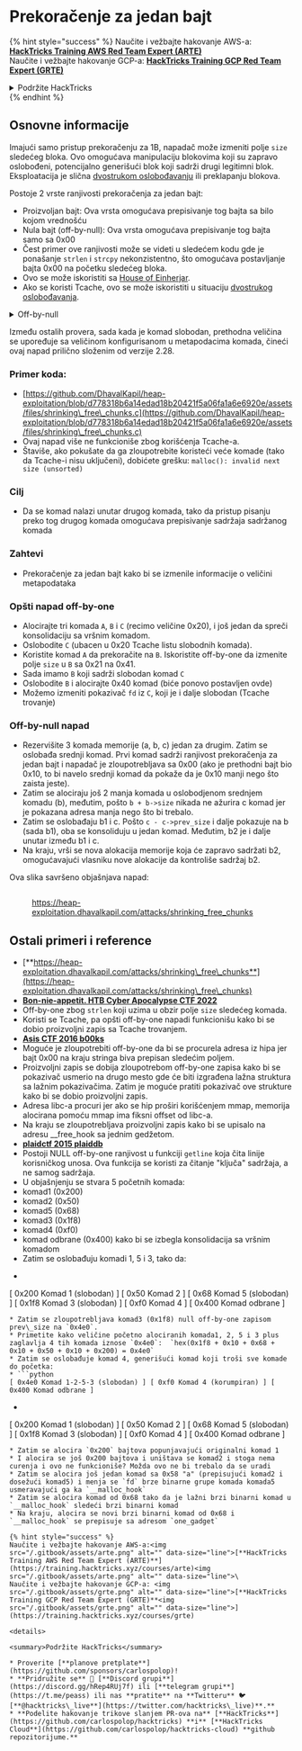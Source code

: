 # Prekoračenje za jedan bajt

{% hint style="success" %}
Naučite i vežbajte hakovanje AWS-a:<img src="/.gitbook/assets/arte.png" alt="" data-size="line">[**HackTricks Training AWS Red Team Expert (ARTE)**](https://training.hacktricks.xyz/courses/arte)<img src="/.gitbook/assets/arte.png" alt="" data-size="line">\
Naučite i vežbajte hakovanje GCP-a: <img src="/.gitbook/assets/grte.png" alt="" data-size="line">[**HackTricks Training GCP Red Team Expert (GRTE)**<img src="/.gitbook/assets/grte.png" alt="" data-size="line">](https://training.hacktricks.xyz/courses/grte)

<details>

<summary>Podržite HackTricks</summary>

* Proverite [**planove pretplate**](https://github.com/sponsors/carlospolop)!
* **Pridružite se** 💬 [**Discord grupi**](https://discord.gg/hRep4RUj7f) ili [**telegram grupi**](https://t.me/peass) ili **pratite** nas na **Twitteru** 🐦 [**@hacktricks\_live**](https://twitter.com/hacktricks\_live)**.**
* **Podelite hakovanje trikova slanjem PR-ova na** [**HackTricks**](https://github.com/carlospolop/hacktricks) i [**HackTricks Cloud**](https://github.com/carlospolop/hacktricks-cloud) github repozitorijume.

</details>
{% endhint %}

## Osnovne informacije

Imajući samo pristup prekoračenju za 1B, napadač može izmeniti polje `size` sledećeg bloka. Ovo omogućava manipulaciju blokovima koji su zapravo oslobođeni, potencijalno generišući blok koji sadrži drugi legitimni blok. Eksploatacija je slična [dvostrukom oslobođavanju](double-free.md) ili preklapanju blokova.

Postoje 2 vrste ranjivosti prekoračenja za jedan bajt:

* Proizvoljan bajt: Ova vrsta omogućava prepisivanje tog bajta sa bilo kojom vrednošću
* Nula bajt (off-by-null): Ova vrsta omogućava prepisivanje tog bajta samo sa 0x00
* Čest primer ove ranjivosti može se videti u sledećem kodu gde je ponašanje `strlen` i `strcpy` nekonzistentno, što omogućava postavljanje bajta 0x00 na početku sledećeg bloka.
* Ovo se može iskoristiti sa [House of Einherjar](house-of-einherjar.md).
* Ako se koristi Tcache, ovo se može iskoristiti u situaciju [dvostrukog oslobođavanja](double-free.md). 

<details>

<summary>Off-by-null</summary>
```c
// From https://ctf-wiki.mahaloz.re/pwn/linux/glibc-heap/off_by_one/
int main(void)
{
char buffer[40]="";
void *chunk1;
chunk1 = malloc(24);
puts("Get Input");
gets(buffer);
if(strlen(buffer)==24)
{
strcpy(chunk1,buffer);
}
return 0;
}
```
</details>

Između ostalih provera, sada kada je komad slobodan, prethodna veličina se upoređuje sa veličinom konfigurisanom u metapodacima komada, čineći ovaj napad prilično složenim od verzije 2.28.

### Primer koda:

* [https://github.com/DhavalKapil/heap-exploitation/blob/d778318b6a14edad18b20421f5a06fa1a6e6920e/assets/files/shrinking\_free\_chunks.c](https://github.com/DhavalKapil/heap-exploitation/blob/d778318b6a14edad18b20421f5a06fa1a6e6920e/assets/files/shrinking\_free\_chunks.c)
* Ovaj napad više ne funkcioniše zbog korišćenja Tcache-a.
* Štaviše, ako pokušate da ga zloupotrebite koristeći veće komade (tako da Tcache-i nisu uključeni), dobićete grešku: `malloc(): invalid next size (unsorted)`

### Cilj

* Da se komad nalazi unutar drugog komada, tako da pristup pisanju preko tog drugog komada omogućava prepisivanje sadržaja sadržanog komada

### Zahtevi

* Prekoračenje za jedan bajt kako bi se izmenile informacije o veličini metapodataka

### Opšti napad off-by-one

* Alocirajte tri komada `A`, `B` i `C` (recimo veličine 0x20), i još jedan da spreči konsolidaciju sa vršnim komadom.
* Oslobodite `C` (ubacen u 0x20 Tcache listu slobodnih komada).
* Koristite komad `A` da prekoračite na `B`. Iskoristite off-by-one da izmenite polje `size` u `B` sa 0x21 na 0x41.
* Sada imamo `B` koji sadrži slobodan komad `C`
* Oslobodite `B` i alocirajte 0x40 komad (biće ponovo postavljen ovde)
* Možemo izmeniti pokazivač `fd` iz `C`, koji je i dalje slobodan (Tcache trovanje)

### Off-by-null napad

* Rezervišite 3 komada memorije (a, b, c) jedan za drugim. Zatim se oslobađa srednji komad. Prvi komad sadrži ranjivost prekoračenja za jedan bajt i napadač je zloupotrebljava sa 0x00 (ako je prethodni bajt bio 0x10, to bi navelo srednji komad da pokaže da je 0x10 manji nego što zaista jeste).
* Zatim se alociraju još 2 manja komada u oslobodjenom srednjem komadu (b), međutim, pošto `b + b->size` nikada ne ažurira c komad jer je pokazana adresa manja nego što bi trebalo.
* Zatim se oslobađaju b1 i c. Pošto `c - c->prev_size` i dalje pokazuje na b (sada b1), oba se konsoliduju u jedan komad. Međutim, b2 je i dalje unutar između b1 i c.
* Na kraju, vrši se nova alokacija memorije koja će zapravo sadržati b2, omogućavajući vlasniku nove alokacije da kontroliše sadržaj b2.

Ova slika savršeno objašnjava napad:

<figure><img src="../../.gitbook/assets/image (1247).png" alt=""><figcaption><p><a href="https://heap-exploitation.dhavalkapil.com/attacks/shrinking_free_chunks">https://heap-exploitation.dhavalkapil.com/attacks/shrinking_free_chunks</a></p></figcaption></figure>

## Ostali primeri i reference

* [**https://heap-exploitation.dhavalkapil.com/attacks/shrinking\_free\_chunks**](https://heap-exploitation.dhavalkapil.com/attacks/shrinking\_free\_chunks)
* [**Bon-nie-appetit. HTB Cyber Apocalypse CTF 2022**](https://7rocky.github.io/en/ctf/htb-challenges/pwn/bon-nie-appetit/)
* Off-by-one zbog `strlen` koji uzima u obzir polje `size` sledećeg komada.
* Koristi se Tcache, pa opšti off-by-one napadi funkcionišu kako bi se dobio proizvoljni zapis sa Tcache trovanjem.
* [**Asis CTF 2016 b00ks**](https://ctf-wiki.mahaloz.re/pwn/linux/glibc-heap/off\_by\_one/#1-asis-ctf-2016-b00ks)
* Moguće je zloupotrebiti off-by-one da bi se procurela adresa iz hipa jer bajt 0x00 na kraju stringa biva prepisan sledećim poljem.
* Proizvoljni zapis se dobija zloupotrebom off-by-one zapisa kako bi se pokazivač usmerio na drugo mesto gde će biti izgrađena lažna struktura sa lažnim pokazivačima. Zatim je moguće pratiti pokazivač ove strukture kako bi se dobio proizvoljni zapis.
* Adresa libc-a procuri jer ako se hip proširi korišćenjem mmap, memorija alocirana pomoću mmap ima fiksni offset od libc-a.
* Na kraju se zloupotrebljava proizvoljni zapis kako bi se upisalo na adresu \_\_free\_hook sa jednim gedžetom.
* [**plaidctf 2015 plaiddb**](https://ctf-wiki.mahaloz.re/pwn/linux/glibc-heap/off\_by\_one/#instance-2-plaidctf-2015-plaiddb)
* Postoji NULL off-by-one ranjivost u funkciji `getline` koja čita linije korisničkog unosa. Ova funkcija se koristi za čitanje "ključa" sadržaja, a ne samog sadržaja.
* U objašnjenju se stvara 5 početnih komada:
* komad1 (0x200)
* komad2  (0x50)
* komad5 (0x68)
* komad3 (0x1f8)
* komad4 (0xf0)
* komad odbrane (0x400) kako bi se izbegla konsolidacija sa vršnim komadom
* Zatim se oslobađuju komadi 1, 5 i 3, tako da:
* ```python
[ 0x200 Komad 1 (slobodan) ] [ 0x50 Komad 2 ] [ 0x68 Komad 5 (slobodan) ] [ 0x1f8 Komad 3 (slobodan) ] [ 0xf0 Komad 4 ] [ 0x400 Komad odbrane ]
```
* Zatim se zloupotrebljava komad3 (0x1f8) null off-by-one zapisom prev\_size na `0x4e0`.
* Primetite kako veličine početno alociranih komada1, 2, 5 i 3 plus zaglavlja 4 tih komada iznose `0x4e0`:  `hex(0x1f8 + 0x10 + 0x68 + 0x10 + 0x50 + 0x10 + 0x200) = 0x4e0`
* Zatim se oslobađuje komad 4, generišući komad koji troši sve komade do početka:
* ```python
[ 0x4e0 Komad 1-2-5-3 (slobodan) ] [ 0xf0 Komad 4 (korumpiran) ] [ 0x400 Komad odbrane ]
```
* ```python
[ 0x200 Komad 1 (slobodan) ] [ 0x50 Komad 2 ] [ 0x68 Komad 5 (slobodan) ] [ 0x1f8 Komad 3 (slobodan) ] [ 0xf0 Komad 4 ] [ 0x400 Komad odbrane ]
```
* Zatim se alocira `0x200` bajtova popunjavajući originalni komad 1
* I alocira se još 0x200 bajtova i uništava se komad2 i stoga nema curenja i ovo ne funkcioniše? Možda ovo ne bi trebalo da se uradi
* Zatim se alocira još jedan komad sa 0x58 "a" (prepisujući komad2 i dosežući komad5) i menja se `fd` brze binarne grupe komada komada5 usmeravajući ga ka `__malloc_hook`
* Zatim se alocira komad od 0x68 tako da je lažni brzi binarni komad u `__malloc_hook` sledeći brzi binarni komad
* Na kraju, alocira se novi brzi binarni komad od 0x68 i `__malloc_hook` se prepisuje sa adresom `one_gadget`

{% hint style="success" %}
Naučite i vežbajte hakovanje AWS-a:<img src="/.gitbook/assets/arte.png" alt="" data-size="line">[**HackTricks Training AWS Red Team Expert (ARTE)**](https://training.hacktricks.xyz/courses/arte)<img src="/.gitbook/assets/arte.png" alt="" data-size="line">\
Naučite i vežbajte hakovanje GCP-a: <img src="/.gitbook/assets/grte.png" alt="" data-size="line">[**HackTricks Training GCP Red Team Expert (GRTE)**<img src="/.gitbook/assets/grte.png" alt="" data-size="line">](https://training.hacktricks.xyz/courses/grte)

<details>

<summary>Podržite HackTricks</summary>

* Proverite [**planove pretplate**](https://github.com/sponsors/carlospolop)!
* **Pridružite se** 💬 [**Discord grupi**](https://discord.gg/hRep4RUj7f) ili [**telegram grupi**](https://t.me/peass) ili nas **pratite** na **Twitteru** 🐦 [**@hacktricks\_live**](https://twitter.com/hacktricks\_live)**.**
* **Podelite hakovanje trikove slanjem PR-ova na** [**HackTricks**](https://github.com/carlospolop/hacktricks) **i** [**HackTricks Cloud**](https://github.com/carlospolop/hacktricks-cloud) **github repozitorijume.**
